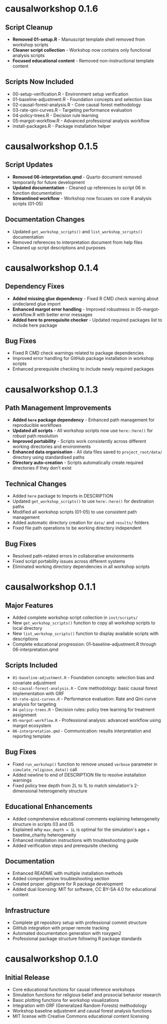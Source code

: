 # causalworkshop 0.1.6

## Script Cleanup

* **Removed 01-setup.R** - Manuscript template shell removed from workshop scripts
* **Cleaner script collection** - Workshop now contains only functional analysis scripts
* **Focused educational content** - Removed non-instructional template content

## Scripts Now Included

* 00-setup-verification.R - Environment setup verification
* 01-baseline-adjustment.R - Foundation concepts and selection bias
* 02-causal-forest-analysis.R - Core causal forest methodology
* 03-rate-qini-curves.R - Targeting performance evaluation
* 04-policy-trees.R - Decision rule learning
* 05-margot-workflow.R - Advanced professional analysis workflow
* install-packages.R - Package installation helper

# causalworkshop 0.1.5

## Script Updates

* **Removed 06-interpretation.qmd** - Quarto document removed temporarily for future development
* **Updated documentation** - Cleaned up references to script 06 in function documentation
* **Streamlined workflow** - Workshop now focuses on core R analysis scripts (01-05)

## Documentation Changes

* Updated `get_workshop_scripts()` and `list_workshop_scripts()` documentation
* Removed references to interpretation document from help files
* Cleaned up script descriptions and purposes

# causalworkshop 0.1.4

## Dependency Fixes

* **Added missing glue dependency** - Fixed R CMD check warning about undeclared glue import
* **Enhanced margot error handling** - Improved robustness in 05-margot-workflow.R with better error messages
* **Added here to prerequisite checker** - Updated required packages list to include here package

## Bug Fixes

* Fixed R CMD check warnings related to package dependencies
* Improved error handling for GitHub package installation in workshop scripts
* Enhanced prerequisite checking to include newly required packages

# causalworkshop 0.1.3

## Path Management Improvements

* **Added `here` package dependency** - Enhanced path management for reproducible workflows
* **Updated all scripts** - All workshop scripts now use `here::here()` for robust path resolution
* **Improved portability** - Scripts work consistently across different working directories and environments
* **Enhanced data organisation** - All data files saved to `project_root/data/` directory using standardised paths
* **Directory auto-creation** - Scripts automatically create required directories if they don't exist

## Technical Changes

* Added `here` package to Imports in DESCRIPTION
* Updated `get_workshop_scripts()` to use `here::here()` for destination paths
* Modified all workshop scripts (01-05) to use consistent path management
* Added automatic directory creation for `data/` and `results/` folders
* Fixed file path operations to be working directory independent

## Bug Fixes

* Resolved path-related errors in collaborative environments
* Fixed script portability issues across different systems
* Eliminated working directory dependencies in all workshop scripts

# causalworkshop 0.1.1

## Major Features

* Added complete workshop script collection in `inst/scripts/`
* New `get_workshop_scripts()` function to copy all workshop scripts to local directory
* New `list_workshop_scripts()` function to display available scripts with descriptions
* Complete educational progression: 01-baseline-adjustment.R through 06-interpretation.qmd

## Scripts Included

* `01-baseline-adjustment.R` - Foundation concepts: selection bias and covariate adjustment
* `02-causal-forest-analysis.R` - Core methodology: basic causal forest implementation with GRF
* `03-rate-qini-curves.R` - Performance evaluation: Rate and Qini curve analysis for targeting
* `04-policy-trees.R` - Decision rules: policy tree learning for treatment assignment
* `05-margot-workflow.R` - Professional analysis: advanced workflow using margot ecosystem
* `06-interpretation.qmd` - Communication: results interpretation and reporting template

## Bug Fixes

* Fixed `run_workshop()` function to remove unused `verbose` parameter in `simulate_religious_data()` call
* Added newline to end of DESCRIPTION file to resolve installation warnings
* Fixed policy tree depth from 2L to 1L to match simulation's 2-dimensional heterogeneity structure

## Educational Enhancements

* Added comprehensive educational comments explaining heterogeneity structure in scripts 03 and 05
* Explained why `max_depth = 1L` is optimal for the simulation's age + baseline_charity heterogeneity
* Enhanced installation instructions with troubleshooting guide
* Added verification steps and prerequisite checking

## Documentation

* Enhanced README with multiple installation methods
* Added comprehensive troubleshooting section
* Created proper .gitignore for R package development
* Added dual licensing: MIT for software, CC BY-SA 4.0 for educational content

## Infrastructure

* Complete git repository setup with professional commit structure
* GitHub integration with proper remote tracking
* Automated documentation generation with roxygen2
* Professional package structure following R package standards

# causalworkshop 0.1.0

## Initial Release

* Core educational functions for causal inference workshops
* Simulation functions for religious belief and prosocial behavior research
* Basic plotting functions for workshop visualizations
* Integration with GRF (Generalized Random Forests) methodology
* Workshop baseline adjustment and causal forest analysis functions
* MIT license with Creative Commons educational content licensing